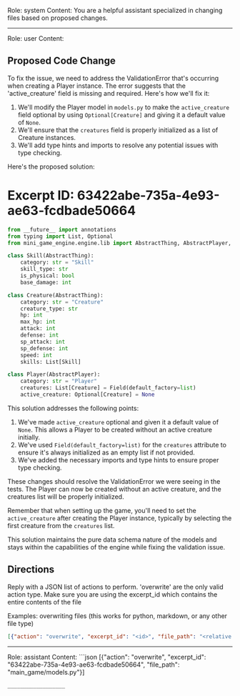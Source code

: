 Role: system
Content: You are a helpful assistant specialized in changing files based on proposed changes.
__________________
Role: user
Content: 
## Proposed Code Change
To fix the issue, we need to address the ValidationError that's occurring when creating a Player instance. The error suggests that the 'active_creature' field is missing and required. Here's how we'll fix it:

1. We'll modify the Player model in `models.py` to make the `active_creature` field optional by using `Optional[Creature]` and giving it a default value of `None`.
2. We'll ensure that the `creatures` field is properly initialized as a list of Creature instances.
3. We'll add type hints and imports to resolve any potential issues with type checking.

Here's the proposed solution:

# Excerpt ID: 63422abe-735a-4e93-ae63-fcdbade50664
```python main_game/models.py
from __future__ import annotations
from typing import List, Optional
from mini_game_engine.engine.lib import AbstractThing, AbstractPlayer, Field

class Skill(AbstractThing):
    category: str = "Skill"
    skill_type: str
    is_physical: bool
    base_damage: int

class Creature(AbstractThing):
    category: str = "Creature"
    creature_type: str
    hp: int
    max_hp: int
    attack: int
    defense: int
    sp_attack: int
    sp_defense: int
    speed: int
    skills: List[Skill]

class Player(AbstractPlayer):
    category: str = "Player"
    creatures: List[Creature] = Field(default_factory=list)
    active_creature: Optional[Creature] = None
```

This solution addresses the following points:

1. We've made `active_creature` optional and given it a default value of `None`. This allows a Player to be created without an active creature initially.
2. We've used `Field(default_factory=list)` for the `creatures` attribute to ensure it's always initialized as an empty list if not provided.
3. We've added the necessary imports and type hints to ensure proper type checking.

These changes should resolve the ValidationError we were seeing in the tests. The Player can now be created without an active creature, and the creatures list will be properly initialized.

Remember that when setting up the game, you'll need to set the `active_creature` after creating the Player instance, typically by selecting the first creature from the `creatures` list.

This solution maintains the pure data schema nature of the models and stays within the capabilities of the engine while fixing the validation issue.

## Directions
Reply with a JSON list of actions to perform. 'overwrite' are the only valid action type. 
Make sure you are using the excerpt_id which contains the entire contents of the file

Examples:
overwriting files (this works for python, markdown, or any other file type)
```json output_example1
[{"action": "overwrite", "excerpt_id": "<id>", "file_path": "<relative file path>"}]
```

__________________
Role: assistant
Content: ```json
[{"action": "overwrite", "excerpt_id": "63422abe-735a-4e93-ae63-fcdbade50664", "file_path": "main_game/models.py"}]
```
__________________
